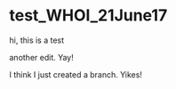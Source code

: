 # test_WHOI_21June17

hi, this is a test

another edit. Yay!

I think I just created a branch.  Yikes!

